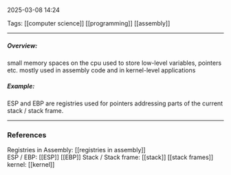 2025-03-08 14:24

Tags: [[computer science]] [[programming]] [[assembly]] 

------------------------------------------------
##### Overview: 
small memory spaces on the cpu used to store low-level variables, pointers etc. mostly used in assembly code and in kernel-level applications

##### Example:
ESP and EBP are registries used for pointers addressing parts of the current stack / stack frame.





------------------------------------------------------
### References
Registries in Assembly: [[registries in assembly]]  
ESP / EBP: [[ESP]] [[EBP]] 
Stack / Stack frame: [[stack]] [[stack frames]]
kernel: [[kernel]] 